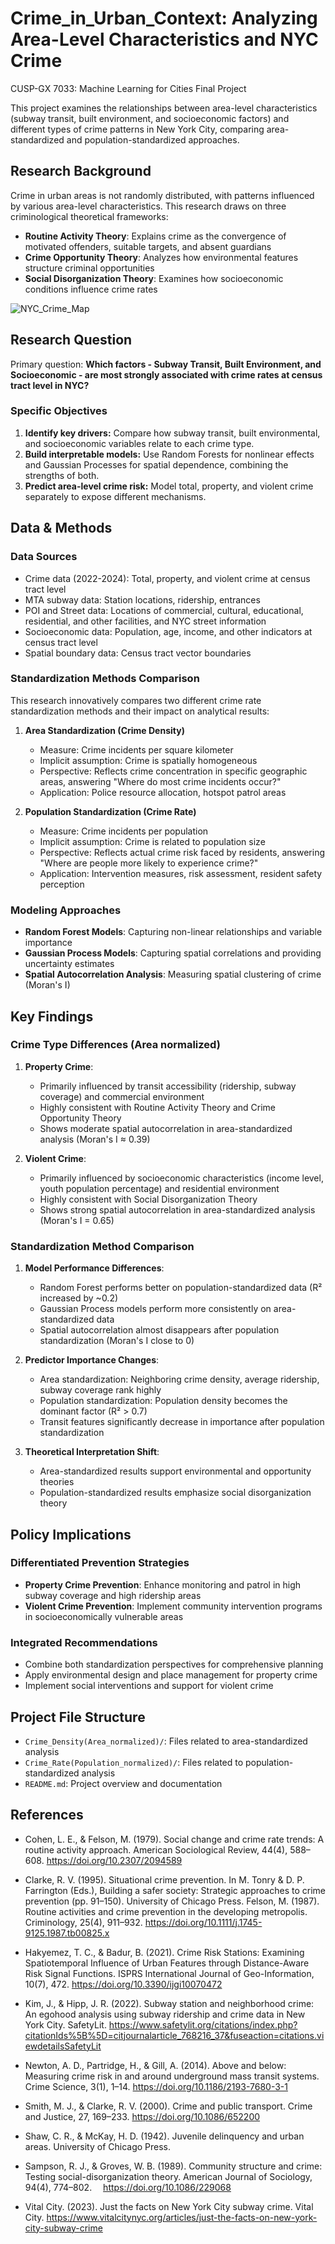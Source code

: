 # Crime_in_Urban_Context: Analyzing Area-Level Characteristics and NYC Crime
CUSP-GX 7033: Machine Learning for Cities Final Project

This project examines the relationships between area-level characteristics (subway transit, built environment, and socioeconomic factors) and different types of crime patterns in New York City, comparing area-standardized and population-standardized approaches.

## Research Background

Crime in urban areas is not randomly distributed, with patterns influenced by various area-level characteristics. This research draws on three criminological theoretical frameworks:

- **Routine Activity Theory**: Explains crime as the convergence of motivated offenders, suitable targets, and absent guardians
- **Crime Opportunity Theory**: Analyzes how environmental features structure criminal opportunities
- **Social Disorganization Theory**: Examines how socioeconomic conditions influence crime rates

![NYC_Crime_Map](output/nyc_crime_map.png)

## Research Question

Primary question: **Which factors - Subway Transit, Built Environment, and Socioeconomic - are most strongly associated with crime rates at census tract level in NYC?**

### Specific Objectives
1. **Identify key drivers:** Compare how subway transit, built environmental, and socioeconomic variables relate to each crime type.
2. **Build interpretable models:** Use Random Forests for nonlinear effects and Gaussian Processes for spatial dependence, combining the strengths of both.
3. **Predict area-level crime risk:** Model total, property, and violent crime separately to expose different mechanisms.

## Data & Methods

### Data Sources
- Crime data (2022-2024): Total, property, and violent crime at census tract level
- MTA subway data: Station locations, ridership, entrances
- POI and Street data: Locations of commercial, cultural, educational, residential, and other facilities, and NYC street information
- Socioeconomic data: Population, age, income, and other indicators at census tract level
- Spatial boundary data: Census tract vector boundaries

### Standardization Methods Comparison

This research innovatively compares two different crime rate standardization methods and their impact on analytical results:

1. **Area Standardization (Crime Density)**
   - Measure: Crime incidents per square kilometer
   - Implicit assumption: Crime is spatially homogeneous
   - Perspective: Reflects crime concentration in specific geographic areas, answering "Where do most crime incidents occur?"
   - Application: Police resource allocation, hotspot patrol areas

2. **Population Standardization (Crime Rate)**
   - Measure: Crime incidents per population
   - Implicit assumption: Crime is related to population size
   - Perspective: Reflects actual crime risk faced by residents, answering "Where are people more likely to experience crime?"
   - Application: Intervention measures, risk assessment, resident safety perception

### Modeling Approaches
- **Random Forest Models**: Capturing non-linear relationships and variable importance
- **Gaussian Process Models**: Capturing spatial correlations and providing uncertainty estimates
- **Spatial Autocorrelation Analysis**: Measuring spatial clustering of crime (Moran's I)

## Key Findings

### Crime Type Differences (Area normalized)

1. **Property Crime**:
   - Primarily influenced by transit accessibility (ridership, subway coverage) and commercial environment
   - Highly consistent with Routine Activity Theory and Crime Opportunity Theory
   - Shows moderate spatial autocorrelation in area-standardized analysis (Moran's I ≈ 0.39)

2. **Violent Crime**:
   - Primarily influenced by socioeconomic characteristics (income level, youth population percentage) and residential environment
   - Highly consistent with Social Disorganization Theory
   - Shows strong spatial autocorrelation in area-standardized analysis (Moran's I = 0.65)

### Standardization Method Comparison

1. **Model Performance Differences**:
   - Random Forest performs better on population-standardized data (R² increased by ~0.2)
   - Gaussian Process models perform more consistently on area-standardized data
   - Spatial autocorrelation almost disappears after population standardization (Moran's I close to 0)

2. **Predictor Importance Changes**:
   - Area standardization: Neighboring crime density, average ridership, subway coverage rank highly
   - Population standardization: Population density becomes the dominant factor (R² > 0.7)
   - Transit features significantly decrease in importance after population standardization

3. **Theoretical Interpretation Shift**:
   - Area-standardized results support environmental and opportunity theories
   - Population-standardized results emphasize social disorganization theory

## Policy Implications

### Differentiated Prevention Strategies
- **Property Crime Prevention**: Enhance monitoring and patrol in high subway coverage and high ridership areas
- **Violent Crime Prevention**: Implement community intervention programs in socioeconomically vulnerable areas

### Integrated Recommendations
- Combine both standardization perspectives for comprehensive planning
- Apply environmental design and place management for property crime
- Implement social interventions and support for violent crime

## Project File Structure

- `Crime_Density(Area_normalized)/`: Files related to area-standardized analysis
- `Crime_Rate(Population_normalized)/`: Files related to population-standardized analysis
- `README.md`: Project overview and documentation

## References

- Cohen, L. E., & Felson, M. (1979). Social change and crime rate trends: A routine activity approach. American Sociological Review, 44(4), 588–608. 
https://doi.org/10.2307/2094589

- Clarke, R. V. (1995). Situational crime prevention. In M. Tonry & D. P. Farrington (Eds.), Building a safer society: Strategic approaches to crime prevention (pp. 91–150). University of Chicago Press.
Felson, M. (1987). Routine activities and crime prevention in the developing metropolis. Criminology, 25(4), 911–932.
https://doi.org/10.1111/j.1745-9125.1987.tb00825.x

- Hakyemez, T. C., & Badur, B. (2021). Crime Risk Stations: Examining Spatiotemporal Influence of Urban Features through Distance-Aware Risk Signal Functions. ISPRS International Journal of Geo-Information, 10(7), 472. 
https://doi.org/10.3390/ijgi10070472

- Kim, J., & Hipp, J. R. (2022). Subway station and neighborhood crime: An egohood analysis using subway ridership and crime data in New York City. SafetyLit. https://www.safetylit.org/citations/index.php?citationIds%5B%5D=citjournalarticle_768216_37&fuseaction=citations.viewdetailsSafetyLit

- Newton, A. D., Partridge, H., & Gill, A. (2014). Above and below: Measuring crime risk in and around underground mass transit systems. Crime Science, 3(1), 1–14.
https://doi.org/10.1186/2193-7680-3-1

- Smith, M. J., & Clarke, R. V. (2000). Crime and public transport. Crime and Justice, 27, 169–233. https://doi.org/10.1086/652200

- Shaw, C. R., & McKay, H. D. (1942). Juvenile delinquency and urban areas. University of Chicago Press.

- Sampson, R. J., & Groves, W. B. (1989). Community structure and crime: Testing social-disorganization theory. American Journal of Sociology, 94(4), 774–802.  
https://doi.org/10.1086/229068

- Vital City. (2023). Just the facts on New York City subway crime. Vital City. https://www.vitalcitynyc.org/articles/just-the-facts-on-new-york-city-subway-crime
